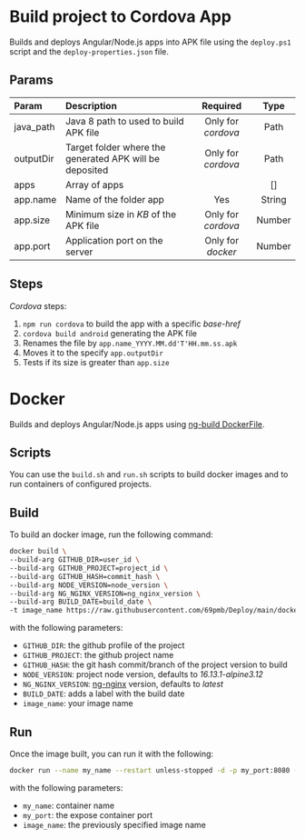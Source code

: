 # Build project to Cordova App

Builds and deploys Angular/Node.js apps into APK file using the `deploy.ps1` script and the `deploy-properties.json` file.

## Params

| Param     | Description                                             |      Required      |  Type  |
| :-------- | :------------------------------------------------------ | :----------------: | :----: |
| java_path | Java 8 path to used to build APK file                   | Only for _cordova_ |  Path  |
| outputDir | Target folder where the generated APK will be deposited | Only for _cordova_ |  Path  |
| apps      | Array of apps                                           |                    |   []   |
| app.name  | Name of the folder app                                  |        Yes         | String |
| app.size  | Minimum size in _KB_ of the APK file                    | Only for _cordova_ | Number |
| app.port  | Application port on the server                          | Only for _docker_  | Number |

## Steps

_Cordova_ steps:

1. `npm run cordova` to build the app with a specific _base-href_
1. `cordova build android` generating the APK file
1. Renames the file by `app.name_YYYY.MM.dd'T'HH.mm.ss.apk`
1. Moves it to the specify `app.outputDir`
1. Tests if its size is greater than `app.size`

# Docker

Builds and deploys Angular/Node.js apps using [ng-build DockerFile](./docker/ng-build/Dockerfile).

## Scripts

You can use the `build.sh` and `run.sh` scripts to build docker images and to run containers of configured projects.

## Build

To build an docker image, run the following command:

```bash
docker build \
--build-arg GITHUB_DIR=user_id \
--build-arg GITHUB_PROJECT=project_id \
--build-arg GITHUB_HASH=commit_hash \
--build-arg NODE_VERSION=node_version \
--build-arg NG_NGINX_VERSION=ng_nginx_version \
--build-arg BUILD_DATE=build_date \
-t image_name https://raw.githubusercontent.com/69pmb/Deploy/main/docker/ng-build/Dockerfile
```

with the following parameters:

- `GITHUB_DIR`: the github profile of the project
- `GITHUB_PROJECT`: the github project name
- `GITHUB_HASH`: the git hash commit/branch of the project version to build
- `NODE_VERSION`: project node version, defaults to _16.13.1-alpine3.12_
- `NG_NGINX_VERSION`: [ng-nginx](./docker/ng-nginx/Readme.md) version, defaults to _latest_
- `BUILD_DATE`: adds a label with the build date
- `image_name`: your image name

## Run

Once the image built, you can run it with the following:

```bash
docker run --name my_name --restart unless-stopped -d -p my_port:8080 -t image_name
```

with the following parameters:

- `my_name`: container name
- `my_port`: the expose container port
- `image_name`: the previously specified image name
